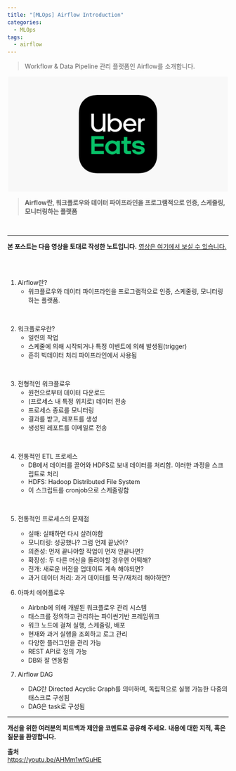 ```yaml
---
title: "[MLOps] Airflow Introduction"
categories:
  - MLOps
tags:
  - airflow
---
```




> Workflow & Data Pipeline 관리 플랫폼인 Airflow를 소개합니다.

<center><img src="/assets/materials/recsys/uber_eats/logo.png" align="center" alt="drawing" width="500"/></center>   


>  **Airflow란, 워크플로우와 데이터 파이프라인을 프로그램적으로 인증, 스케줄링, 모니터링하는 플랫폼**

<br/>

----

**본 포스트는 다음 영상을 토대로 작성한 노트입니다.**
[영상은 여기에서 보실 수 있습니다.](https://youtu.be/AHMm1wfGuHE)  



<br/>  


<br/>

1. Airflow란?  
	- 워크플로우와 데이터 파이프라인을 프로그램적으로 인증, 스케줄링, 모니터링하는 플랫폼.  

<br/>

2. 워크플로우란?  
	- 일련의 작업  
	- 스케줄에 의해 시작되거나 특정 이벤트에 의해 발생됨(trigger)  
	- 흔히 빅데이터 처리 파이프라인에서 사용됨  

<br/>

3. 전형적인 워크플로우  
	- 원천으로부터 데이터 다운로드  
	- (프로세스 내 특정 위치로) 데이터 전송  
	- 프로세스 종료를 모니터링  
	- 결과를 받고, 레포트를 생성  
	- 생성된 레포트를 이메일로 전송  

<br/>

4. 전통적인 ETL 프로세스  
	- DB에서 데이터를 끌어와 HDFS로 보내 데이터를 처리함. 이러한 과정을 스크립트로 처리  
	- HDFS: Hadoop Distributed File System  
	- 이 스크립트를 cronjob으로 스케줄링함  

<br/>

5. 전통적인 프로세스의 문제점  
	- 실패: 실패하면 다시 살려야함  
	- 모니터링: 성공했나? 그럼 언제 끝났어?  
	- 의존성: 먼저 끝나야할 작업이 먼저 안끝나면?  
	- 확장성: 두 다른 머신을 돌려야할 경우엔 어떡해?  
	- 전개: 새로운 버전을 업데이트 계속 해야되면?  
	- 과거 데이터 처리: 과거 데이터를 복구/재처리 해야하면?  

6. 아파치 에어플로우  
	- Airbnb에 의해 개발된 워크플로우 관리 시스템  
	- 태스크를 정의하고 관리하는 파이썬기반 프레임워크  
	- 워크 노드에 걸쳐 실행, 스케줄링, 배포  
	- 현재와 과거 실행을 조회하고 로그 관리  
	- 다양한 플러그인을 관리 가능  
	- REST API로 정의 가능  
	- DB와 잘 연동함  

7. Airflow DAG  
	- DAG란 Directed Acyclic Graph를 의미하며, 독립적으로 실행 가능한 다중의 태스크로 구성됨  
	- DAG은 task로 구성됨  


----------------


**개선을 위한 여러분의 피드백과 제안을 코멘트로 공유해 주세요.**
**내용에 대한 지적, 혹은 질문을 환영합니다.**  


**출처**  
https://youtu.be/AHMm1wfGuHE
